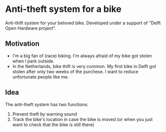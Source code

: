 # Anti-theft system for a bike
Anti-thift system for your beloved bike.
Developed under a support of "Delft Open Hardware project".

## Motivation
- I'm a big fan of (race) biking. I'm always afraid of my bike got stolen when I park outside.
- In the Netherlands, bike thift is very common. My first bike in Delft got stolen after only two weeks of the purchese. I want to reduce unfortunate people like me.

## Idea
The anti-theft system has two functions:
1. Prevent theft by warning sound
2. Track the bike's location in case the bike is moved (or when you just want to check that the bike is still there)
